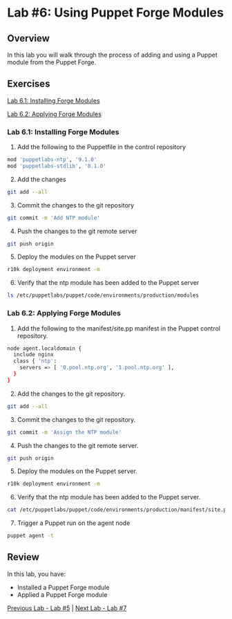 # Lab #6: Using Puppet Forge Modules

## Overview

In this lab you will walk through the process of adding and using a Puppet module from the Puppet Forge.

## Exercises

[Lab 6.1: Installing Forge Modules](#lab-61-installing-forge-modules)

[Lab 6.2: Applying Forge Modules](#lab-62-applying-forge-modules)

### Lab 6.1: Installing Forge Modules

1. Add the following to the Puppetfile in the control repository

```bash
mod 'puppetlabs-ntp', '9.1.0'
mod 'puppetlabs-stdlib', '8.1.0'
```

2. Add the changes

```bash
git add --all
```

3. Commit the changes to the git repository

```bash
git commit -m 'Add NTP module'
```

4. Push the changes to the git remote server

```bash
git push origin
```

5. Deploy the modules on the Puppet server

```bash
r10k deployment environment -m
```

6. Verify that the ntp module has been added to the Puppet server

```bash
ls /etc/puppetlabs/puppet/code/environments/production/modules
```

### Lab 6.2: Applying Forge Modules

1. Add the following to the manifest/site.pp manifest in the Puppet control repository.

```bash
node agent.localdomain {
  include nginx
  class { 'ntp':
    servers => [ '0.pool.ntp.org', '1.pool.ntp.org' ],
  }
}
```

2. Add the changes to the git repository.

```bash
git add --all
```

3. Commit the changes to the git repository.

```bash
git commit -m 'Assign the NTP module'
```

4. Push the changes to the git remote server.

```bash
git push origin
```

5. Deploy the modules on the Puppet server.

```bash
r10k deployment environment -m
```

6. Verify that the ntp module has been added to the Puppet server.

```bash
cat /etc/puppetlabs/puppet/code/environments/production/manifest/site.pp
```

7. Trigger a Puppet run on the agent node

```bash
puppet agent -t
```

## Review

In this lab, you have:

+ Installed a Puppet Forge module
+ Applied a Puppet Forge module

[Previous Lab - Lab #5](./05-puppet-code-development.md)  |  [Next Lab - Lab #7](./07-using-puppet-hiera.md)

